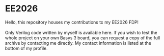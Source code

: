 # EE2026
Hello, this repository houses my contributions to my EE2026 FDP! <br><br>
Only Verilog code written by myself is available here. If you wish to test the whole project on your own Basys 3 board, you can request a copy of the full archive by contacting me directly. My contact information is listed at the bottom of my profile.
